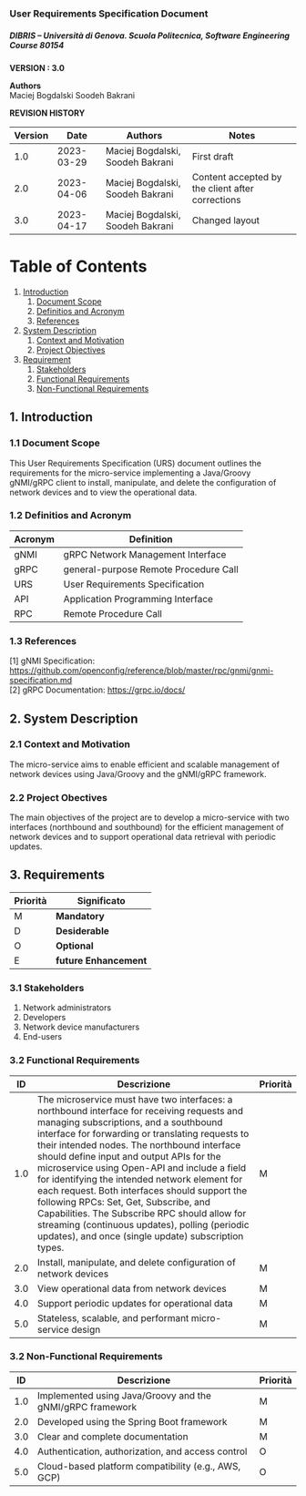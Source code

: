 
### User Requirements Specification Document
##### DIBRIS – Università di Genova. Scuola Politecnica, Software Engineering Course 80154


**VERSION : 3.0**

**Authors**  
Maciej Bogdalski
Soodeh Bakrani

**REVISION HISTORY**

| Version    | Date        | Authors      | Notes        |
| ----------- | ----------- | ----------- | ----------- |
| 1.0 | 2023-03-29 | Maciej Bogdalski, Soodeh Bakrani | First draft |
| 2.0 | 2023-04-06 | Maciej Bogdalski, Soodeh Bakrani | Content accepted by the client after corrections |
| 3.0 | 2023-04-17 | Maciej Bogdalski, Soodeh Bakrani | Changed layout |

# Table of Contents

1. [Introduction](#p1)
	1. [Document Scope](#sp1.1)
	2. [Definitios and Acronym](#sp1.2) 
	3. [References](#sp1.3)
2. [System Description](#p2)
	1. [Context and Motivation](#sp2.1)
	2. [Project Objectives](#sp2.2)
3. [Requirement](#p3)
 	1. [Stakeholders](#sp3.1)
 	2. [Functional Requirements](#sp3.2)
 	3. [Non-Functional Requirements](#sp3.3)
  
  

<a name="p1"></a>

## 1. Introduction

<a name="sp1.1"></a>

### 1.1 Document Scope
This User Requirements Specification (URS) document outlines the requirements for the micro-service implementing a Java/Groovy gNMI/gRPC client to install, manipulate, and delete the configuration of network devices and to view the operational data. 

<a name="sp1.2"></a>

### 1.2 Definitios and Acronym


| Acronym				| Definition | 
| ------------------------------------- | ----------- | 
| gNMI                                  | gRPC Network Management Interface |
| gRPC                                  | general-purpose Remote Procedure Call  |
| URS                                  | User Requirements Specification |
| API                                  | Application Programming Interface |
| RPC                                  | Remote Procedure Call |

<a name="sp1.3"></a>

### 1.3 References 
[1] gNMI Specification: https://github.com/openconfig/reference/blob/master/rpc/gnmi/gnmi-specification.md  
	[2] gRPC Documentation: https://grpc.io/docs/
<a name="p2"></a>

## 2. System Description
<a name="sp2.15"></a>

### 2.1 Context and Motivation
The micro-service aims to enable efficient and scalable management of network devices using Java/Groovy and the gNMI/gRPC framework. 
<a name="sp2.2"></a>

### 2.2 Project Obectives 
The main objectives of the project are to develop a micro-service with two interfaces (northbound and southbound) for the efficient management of network devices and to support operational data retrieval with periodic updates. 
<a name="p3"></a>

## 3. Requirements

| Priorità | Significato | 
| --------------- | ----------- | 
| M | **Mandatory**   |
| D | **Desiderable** |
| O | **Optional**    |
| E | **future Enhancement** |

<a name="sp3.1"></a>
### 3.1 Stakeholders
1. Network administrators
2. Developers
3. Network device manufacturers
4. End-users 

<a name="sp3.2"></a>
### 3.2 Functional Requirements 

| ID | Descrizione | Priorità |
| --------------- | ----------- | ---------- | 
| 1.0 |  The microservice must have two interfaces: a northbound interface for receiving requests and managing subscriptions, and a southbound interface for forwarding or translating requests to their intended nodes. The northbound interface should define input and output APIs for the microservice using Open-API and include a field for identifying the intended network element for each request. Both interfaces should support the following RPCs: Set, Get, Subscribe, and Capabilities. The Subscribe RPC should allow for streaming (continuous updates), polling (periodic updates), and once (single update) subscription types. |M|
| 2.0 |  Install, manipulate, and delete configuration of network devices |M|
| 3.0 |  View operational data from network devices |M|
| 4.0 |  Support periodic updates for operational data |M|
| 5.0 |  Stateless, scalable, and performant micro-service design |M|

<a name="sp3.3"></a>
### 3.2 Non-Functional Requirements 
 
| ID | Descrizione | Priorità |
| --------------- | ----------- | ---------- | 
| 1.0 | Implemented using Java/Groovy and the gNMI/gRPC framework |M|
| 2.0 | Developed using the Spring Boot framework  |M|
| 3.0 | Clear and complete documentation  |M|
| 4.0 | Authentication, authorization, and access control  |O|
| 5.0 | Cloud-based platform compatibility (e.g., AWS, GCP) |O|
